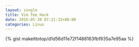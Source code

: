 ```yaml
---
layout: single                                                                                                              
title: Vim Tee Hack                                                                                                                       
date: 2016-05-30 07:21:33+00:00                                                                                                                        
categories: Linux                                                                                                                
---                                                                                                                              
```


{% gist makeittotop/d1d56d11e72f1488163fbf935a7e95aa %}                                                                                                           

